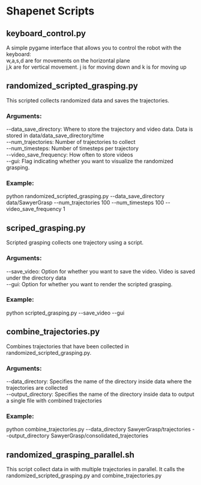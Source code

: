 # Shapenet Scripts

## keyboard_control.py
A simple pygame interface that allows you to control the robot with the keyboard:\
w,a,s,d are for movements on the horizontal plane\
j,k are for vertical movement. j is for moving down and k is for moving up

## randomized_scripted_grasping.py
This scripted collects randomized data and saves the trajectories.

### Arguments:
--data_save_directory: Where to store the trajectory and video data. Data is stored in data/data_save_directory/time\
--num_trajectories: Number of trajectories to collect\
--num_timesteps: Number of timesteps per trajectory\
--video_save_frequency: How often to store videos\
--gui: Flag indicating whether you want to visualize the randomized grasping.

### Example:
python randomized_scripted_grasping.py --data_save_directory data/SawyerGrasp --num_trajectories 100 --num_timesteps 100 --video_save_frequency 1

## scriped_grasping.py
Scripted grasping collects one trajectory using a script. 

### Arguments:
--save_video: Option for whether you want to save the video. Video is saved under the directory data\
--gui: Option for whether you want to render the scripted grasping.

### Example:
python scripted_grasping.py --save_video --gui

## combine_trajectories.py
Combines trajectories that have been collected in randomized_scripted_grasping.py. 

### Arguments:
--data_directory: Specifies the name of the directory inside data where the trajectories are collected\
--output_directory: Specifies the name of the directory inside data to output a single file with combined trajectories

### Example:
python combine_trajectories.py --data_directory SawyerGrasp/trajectories --output_directory SawyerGrasp/consolidated_trajectories

## randomized_grasping_parallel.sh
This script collect data in with multiple trajectories in parallel. It calls the randomized_scripted_grasping.py and combine_trajectories.py
